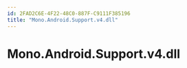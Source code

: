 ```yaml
---
id: 2FAD2C6E-4F22-48C0-887F-C9111F385196
title: "Mono.Android.Support.v4.dll"
---
```


# Mono.Android.Support.v4.dll
